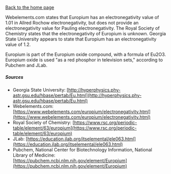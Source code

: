 [Back to the home page](./index.md)

Webelements.com states that Europium has an electronegativity value of 1.01 in Allred Rochow electronegativity, but does not provide an electronegativity value for Pauling electronegativity. The Royal Society of Chemistry states that the electronegativity of Europium is unknown. Georgia State University appears to state that Europium has an electronegativity value of 1.2.

Europium is part of the Europium oxide compound, with a formula of Eu2O3. Europium oxide is used "as a red phosphor in television sets," according to Pubchem and JLab.








##### Sources
* Georgia State University: [http://hyperphysics.phy-astr.gsu.edu/hbase/pertab/Eu.html](http://hyperphysics.phy-astr.gsu.edu/hbase/pertab/Eu.html)
* Webelements.com: [https://www.webelements.com/europium/electronegativity.html](https://www.webelements.com/europium/electronegativity.html)
* Royal Society of Chemistry: [https://www.rsc.org/periodic-table/element/63/europium](https://www.rsc.org/periodic-table/element/63/europium)
* JLab: [https://education.jlab.org/itselemental/ele063.html](https://education.jlab.org/itselemental/ele063.html)
* Pubchem, National Center for Biotechnology Information, National Library of Medicine: [https://pubchem.ncbi.nlm.nih.gov/element/Europium](https://pubchem.ncbi.nlm.nih.gov/element/Europium)
